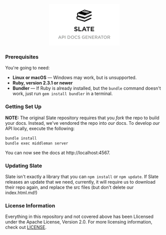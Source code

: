 <p align="center">
  <img src="https://raw.githubusercontent.com/lord/img/master/logo-slate.png" alt="Slate: API Documentation Generator" width="226">
  <br>
</p>

### Prerequisites

You're going to need:

 - **Linux or macOS** — Windows may work, but is unsupported.
 - **Ruby, version 2.3.1 or newer**
 - **Bundler** — If Ruby is already installed, but the `bundle` command doesn't work, just run `gem install bundler` in a terminal.

### Getting Set Up

**NOTE:** The original Slate repository requires that you _fork_ the repo to build your docs. Instead, we've vendored the repo into _our_ docs. To develop _our_ API locally, execute the following:

```shell
bundle install
bundle exec middleman server
```

You can now see the docs at http://localhost:4567.

### Updating Slate

Slate isn't exactly a library that you can `npm install` or `npm update`. If Slate releases an update that we need, currently, it will require us to download their repo again, and replace the src files (but don't delete our index.html.md!)

### License Information
Everything in this repository and not covered above has been Llicensed under the Apache License, Version 2.0. For more licensing information, check out [LICENSE](LICENSE).
